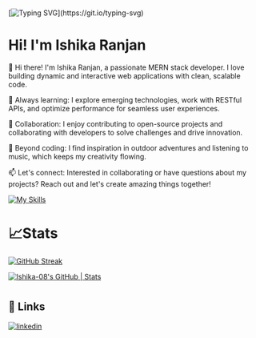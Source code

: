 
#
[![Typing SVG](https://readme-typing-svg.demolab.com?font=Monaco&weight=900&size=26&pause=1000&color=223AF7&center=true&vCenter=true&width=435&lines=Welcome+fellow+coders....)](https://git.io/typing-svg)
#

# Hi! I'm Ishika Ranjan

👋 Hi there! I'm Ishika Ranjan, a passionate MERN stack developer. I love building dynamic and interactive web applications with clean, scalable code.

🌱 Always learning: I explore emerging technologies, work with RESTful APIs, and optimize performance for seamless user experiences.

🚀 Collaboration: I enjoy contributing to open-source projects and collaborating with developers to solve challenges and drive innovation.

🌟 Beyond coding: I find inspiration in outdoor adventures and listening to music, which keeps my creativity flowing.

📫 Let's connect: Interested in collaborating or have questions about my projects? Reach out and let's create amazing things together!

[![My Skills](https://skillicons.dev/icons?i=js,html,css,react,redux,bootstrap,tailwind,express,figma,git,jquery,mongodb,nodejs&perline=7)](https://skillicons.dev)

#

# 📈Stats
[![GitHub Streak](https://streak-stats.demolab.com/?user=Ishika-08)](https://git.io/streak-stats)


[![Ishika-08's GitHub | Stats](https://stats.quine.sh/Ishika-08/github?theme=light)](https://quine.sh?utm_source=widgets&utm_campaign=Ishika-08)


#
## 🔗 Links

[![linkedin](https://img.shields.io/badge/linkedin-0A66C2?style=for-the-badge&logo=linkedin&logoColor=white)](https://www.linkedin.com/in/ishika-ranjan-75970a23b/)


